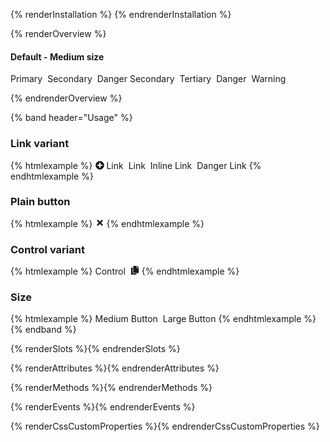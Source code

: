 {% renderInstallation %} {% endrenderInstallation %}

<style>
pf-button + pf-button {
  margin-inline-start: 4px;
  margin-block-end: 4px;
}
</style>

<script type="module">
import '@patternfly/elements/pf-icon/pf-icon.js';
</script>

{% renderOverview %}

<div class="overview-buttons">

#### Default - Medium size

<pf-button>Primary</pf-button>
<pf-button variant="secondary">Secondary</pf-button>
<pf-button variant="secondary" danger>Danger Secondary</pf-button>
<pf-button variant="tertiary">Tertiary</pf-button>
<pf-button danger>Danger</pf-button>
<pf-button warning>Warning</pf-button>
</div>

{% endrenderOverview %}

{% band header="Usage" %}
  ### Link variant
  {% htmlexample %}
  <pf-button variant="link" id="test">
    <svg fill="currentColor"
         style="vertical-align:-0.125em"
         height="1em"
         width="1em"
         viewBox="0 0 512 512"
         aria-hidden="true">
      <path d="M256 8C119 8 8 119 8 256s111 248 248 248 248-111 248-248S393 8 256 8zm144 276c0 6.6-5.4 12-12 12h-92v92c0 6.6-5.4 12-12 12h-56c-6.6 0-12-5.4-12-12v-92h-92c-6.6 0-12-5.4-12-12v-56c0-6.6 5.4-12 12-12h92v-92c0-6.6 5.4-12 12-12h56c6.6 0 12 5.4 12 12v92h92c6.6 0 12 5.4 12 12v56z"/>
    </svg>
    Link
  </pf-button>
  <pf-button variant="link" icon-set="patternfly" icon="arrow" icon-position="right">Link</pf-button>
  <pf-button variant="link" inline>Inline Link</pf-button>
  <pf-button variant="link" danger>Danger Link</pf-button>
  {% endhtmlexample %}

  ### Plain button
  {% htmlexample %}
  <pf-button plain>
    <svg aria-label="Action" fill="currentColor" height="1em" width="1em" viewBox="0 0 352 512">
      <path d="M242.72 256l100.07-100.07c12.28-12.28 12.28-32.19 0-44.48l-22.24-22.24c-12.28-12.28-32.19-12.28-44.48 0L176 189.28 75.93 89.21c-12.28-12.28-32.19-12.28-44.48 0L9.21 111.45c-12.28 12.28-12.28 32.19 0 44.48L109.28 256 9.21 356.07c-12.28 12.28-12.28 32.19 0 44.48l22.24 22.24c12.28 12.28 32.2 12.28 44.48 0L176 322.72l100.07 100.07c12.28 12.28 32.2 12.28 44.48 0l22.24-22.24c12.28-12.28 12.28-32.19 0-44.48L242.72 256z"></path>
    </svg>
  </pf-button>
  {% endhtmlexample %}

  ### Control variant
  {% htmlexample %}
  <pf-button variant="control">Control</pf-button>
  <pf-button variant="control">
    <svg aria-label="Copy" fill="currentColor" height="1em" width="1em" viewBox="0 0 448 512">
      <path d="M320 448v40c0 13.255-10.745 24-24 24H24c-13.255 0-24-10.745-24-24V120c0-13.255 10.745-24 24-24h72v296c0 30.879 25.121 56 56 56h168zm0-344V0H152c-13.255 0-24 10.745-24 24v368c0 13.255 10.745 24 24 24h272c13.255 0 24-10.745 24-24V128H344c-13.2 0-24-10.8-24-24zm120.971-31.029L375.029 7.029A24 24 0 0 0 358.059 0H352v96h96v-6.059a24 24 0 0 0-7.029-16.97z"/>
    </svg>
  </pf-button>
  {% endhtmlexample %}

  ### Size
  {% htmlexample %}
  <pf-button>Medium Button</pf-button>
  <pf-button size="large">Large Button</pf-button>
  {% endhtmlexample %}
{% endband %}

{% renderSlots %}{% endrenderSlots %}

{% renderAttributes %}{% endrenderAttributes %}

{% renderMethods %}{% endrenderMethods %}

{% renderEvents %}{% endrenderEvents %}

{% renderCssCustomProperties %}{% endrenderCssCustomProperties %}
